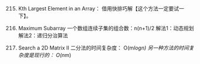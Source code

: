 215. Kth Largest Element in an Array：
借用快排巧解【这个方法一定要试一下】。

53. Maximum Subarray
一个数组连续子集的组合数：n(n+1)/2
解法1：动态规划
解法2：递归分治算法


240. Search a 2D Matrix II
二分法的时间复杂度： O(m*logn)
另一种方法的时间复杂度是现行的： O(n*m)